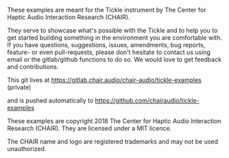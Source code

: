 These examples are meant for the Tickle instrument by The Center for Haptic Audio Interaction Research (CHAIR).

They serve to showcase what's possible with the Tickle and to help you to get started building something in the environment you are comfortable with.
If you have questions, suggestions, issues, amendments, bug reports, feature- or even pull-requests, please don't hesitate to contact us using email or the gitlab/github functions to do so. We would love to get feedback and contributions.

This git lives at
https://gitlab.chair.audio/chair-audio/tickle-examples (private)

and is pushed automatically to 
https://github.com/chairaudio/tickle-examples

These examples are copyright 2018 The Center for Haptic Audio Interaction Research (CHAIR).
They are licensed under a MIT licence.

The CHAIR name and logo are registered trademarks and may not be used unauthorized.
